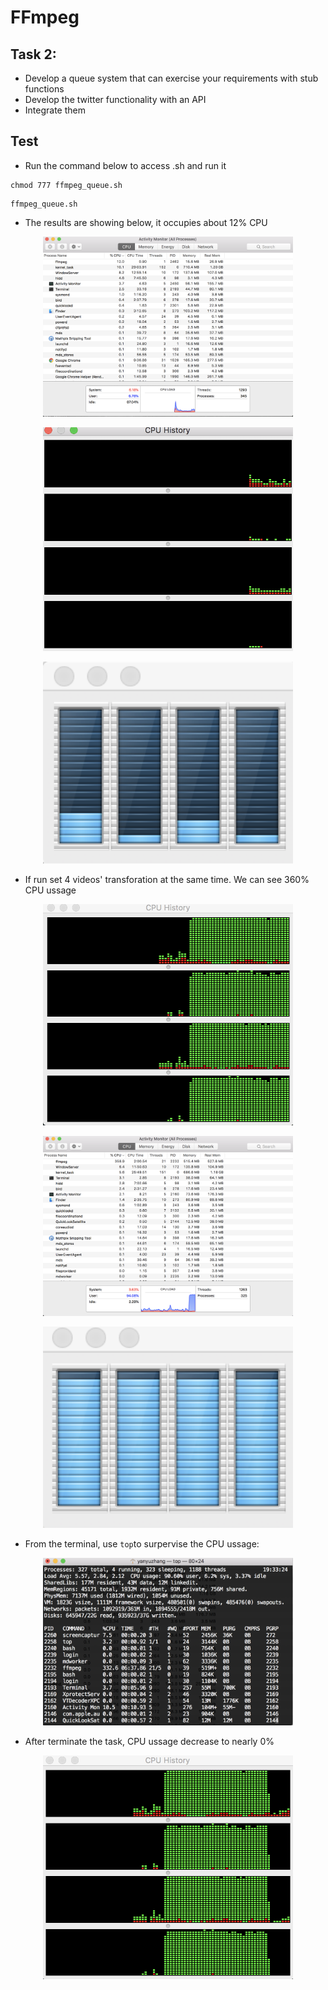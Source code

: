 # FFmpeg

## Task 2: 
- Develop a queue system that can exercise your requirements with stub functions
- Develop the twitter functionality with an API
- Integrate them

## Test
- Run the command below to access .sh and run it
```
chmod 777 ffmpeg_queue.sh
```
```
ffmpeg_queue.sh
```
- The results are showing below, it occupies about 12% CPU
<p align="middle">
  <img src= "https://github.com/BUEC500C1/video-zhangyanyu0722/blob/master/task2/img/11.png" width= 400>
</p>
<p align="middle">
  <img src= "https://github.com/BUEC500C1/video-zhangyanyu0722/blob/master/task2/img/22.png" width= 400>
</p>
<p align="middle">
  <img src= "https://github.com/BUEC500C1/video-zhangyanyu0722/blob/master/task2/img/33.png" width= 400>
</p>

- If run set 4 videos' transforation at the same time. We can see 360% CPU ussage
<p align="middle">
  <img src= "https://github.com/BUEC500C1/video-zhangyanyu0722/blob/master/task2/img/1.png" width= 400>
</p>
<p align="middle">
  <img src= "https://github.com/BUEC500C1/video-zhangyanyu0722/blob/master/task2/img/2.png" width= 400>
</p>
<p align="middle">
  <img src= "https://github.com/BUEC500C1/video-zhangyanyu0722/blob/master/task2/img/3.png" width= 400>
</p>

- From the terminal, use ```top```to surpervise the CPU ussage:

<p align="middle">
  <img src= "https://github.com/BUEC500C1/video-zhangyanyu0722/blob/master/task2/img/5.png" width= 400>
</p>

- After terminate the task, CPU ussage decrease to nearly 0%
<p align="middle">
  <img src= "https://github.com/BUEC500C1/video-zhangyanyu0722/blob/master/task2/img/4.png" width= 400>
</p>

